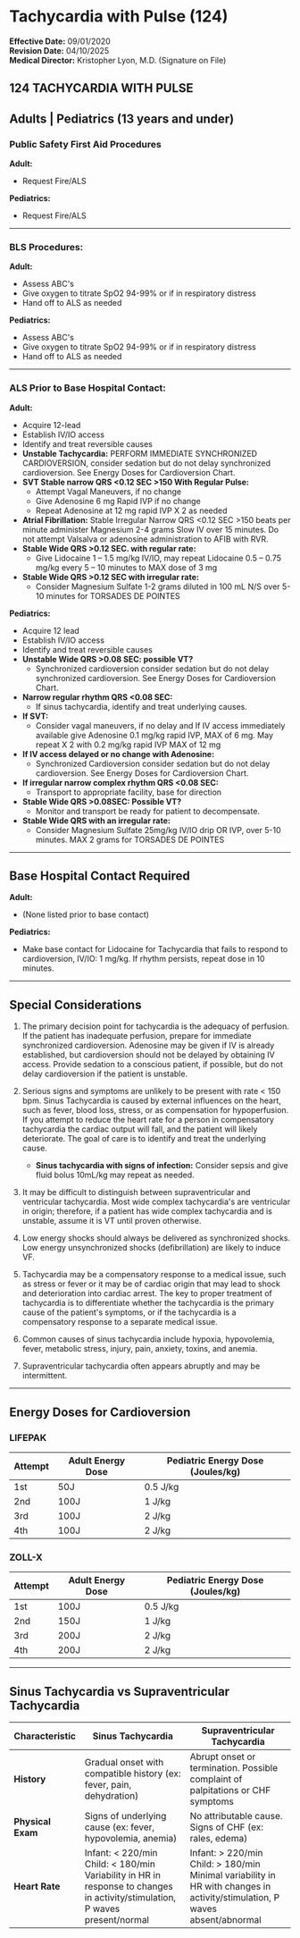 # Tachycardia with Pulse (124)

**Effective Date:** 09/01/2020  
**Revision Date:** 04/10/2025  
**Medical Director:** Kristopher Lyon, M.D. (Signature on File)

## 124 TACHYCARDIA WITH PULSE

## Adults | Pediatrics (13 years and under)

### Public Safety First Aid Procedures

**Adult:**
- Request Fire/ALS

**Pediatrics:**
- Request Fire/ALS

---

### BLS Procedures:

**Adult:**
- Assess ABC's
- Give oxygen to titrate SpO2 94-99% or if in respiratory distress
- Hand off to ALS as needed

**Pediatrics:**
- Assess ABC's
- Give oxygen to titrate SpO2 94-99% or if in respiratory distress
- Hand off to ALS as needed

---

### ALS Prior to Base Hospital Contact:

**Adult:**
- Acquire 12-lead
- Establish IV/IO access
- Identify and treat reversible causes
- **Unstable Tachycardia:** PERFORM IMMEDIATE SYNCHRONIZED CARDIOVERSION, consider sedation but do not delay synchronized cardioversion. See Energy Doses for Cardioversion Chart.
- **SVT Stable narrow QRS <0.12 SEC >150 With Regular Pulse:**
  - Attempt Vagal Maneuvers, if no change
  - Give Adenosine 6 mg Rapid IVP if no change
  - Repeat Adenosine at 12 mg rapid IVP X 2 as needed
- **Atrial Fibrillation:** Stable Irregular Narrow QRS <0.12 SEC >150 beats per minute administer Magnesium 2-4 grams Slow IV over 15 minutes. Do not attempt Valsalva or adenosine administration to AFIB with RVR.
- **Stable Wide QRS >0.12 SEC. with regular rate:**
  - Give Lidocaine 1 – 1.5 mg/kg IV/IO, may repeat Lidocaine 0.5 – 0.75 mg/kg every 5 – 10 minutes to MAX dose of 3 mg
- **Stable Wide QRS >0.12 SEC with irregular rate:**
  - Consider Magnesium Sulfate 1-2 grams diluted in 100 mL N/S over 5-10 minutes for TORSADES DE POINTES

**Pediatrics:**
- Acquire 12 lead
- Establish IV/IO access
- Identify and treat reversible causes
- **Unstable Wide QRS >0.08 SEC: possible VT?**
  - Synchronized cardioversion consider sedation but do not delay synchronized cardioversion. See Energy Doses for Cardioversion Chart.
- **Narrow regular rhythm QRS <0.08 SEC:**
  - If sinus tachycardia, identify and treat underlying causes.
- **If SVT:**
  - Consider vagal maneuvers, if no delay and If IV access immediately available give Adenosine 0.1 mg/kg rapid IVP, MAX of 6 mg. May repeat X 2 with 0.2 mg/kg rapid IVP MAX of 12 mg
- **If IV access delayed or no change with Adenosine:**
  - Synchronized Cardioversion consider sedation but do not delay cardioversion. See Energy Doses for Cardioversion Chart.
- **If irregular narrow complex rhythm QRS <0.08 SEC:**
  - Transport to appropriate facility, base for direction
- **Stable Wide QRS >0.08SEC: Possible VT?**
  - Monitor and transport be ready for patient to decompensate.
- **Stable Wide QRS with an irregular rate:**
  - Consider Magnesium Sulfate 25mg/kg IV/IO drip OR IVP, over 5-10 minutes. MAX 2 grams for TORSADES DE POINTES

---

## Base Hospital Contact Required

**Adult:**
- (None listed prior to base contact)

**Pediatrics:**
- Make base contact for Lidocaine for Tachycardia that fails to respond to cardioversion, IV/IO: 1 mg/kg. If rhythm persists, repeat dose in 10 minutes.

---

## Special Considerations

1. The primary decision point for tachycardia is the adequacy of perfusion. If the patient has inadequate perfusion, prepare for immediate synchronized cardioversion. Adenosine may be given if IV is already established, but cardioversion should not be delayed by obtaining IV access. Provide sedation to a conscious patient, if possible, but do not delay cardioversion if the patient is unstable.

2. Serious signs and symptoms are unlikely to be present with rate < 150 bpm. Sinus Tachycardia is caused by external influences on the heart, such as fever, blood loss, stress, or as compensation for hypoperfusion. If you attempt to reduce the heart rate for a person in compensatory tachycardia the cardiac output will fall, and the patient will likely deteriorate. The goal of care is to identify and treat the underlying cause.
   - **Sinus tachycardia with signs of infection:** Consider sepsis and give fluid bolus 10mL/kg may repeat as needed.

3. It may be difficult to distinguish between supraventricular and ventricular tachycardia. Most wide complex tachycardia's are ventricular in origin; therefore, if a patient has wide complex tachycardia and is unstable, assume it is VT until proven otherwise.

4. Low energy shocks should always be delivered as synchronized shocks. Low energy unsynchronized shocks (defibrillation) are likely to induce VF.

5. Tachycardia may be a compensatory response to a medical issue, such as stress or fever or it may be of cardiac origin that may lead to shock and deterioration into cardiac arrest. The key to proper treatment of tachycardia is to differentiate whether the tachycardia is the primary cause of the patient's symptoms, or if the tachycardia is a compensatory response to a separate medical issue.

6. Common causes of sinus tachycardia include hypoxia, hypovolemia, fever, metabolic stress, injury, pain, anxiety, toxins, and anemia.

7. Supraventricular tachycardia often appears abruptly and may be intermittent.

---

## Energy Doses for Cardioversion

### LIFEPAK
| Attempt | Adult Energy Dose | Pediatric Energy Dose (Joules/kg) |
|---------|-------------------|-----------------------------------|
| 1st | 50J | 0.5 J/kg |
| 2nd | 100J | 1 J/kg |
| 3rd | 100J | 2 J/kg |
| 4th | 100J | 2 J/kg |

### ZOLL-X
| Attempt | Adult Energy Dose | Pediatric Energy Dose (Joules/kg) |
|---------|-------------------|-----------------------------------|
| 1st | 100J | 0.5 J/kg |
| 2nd | 150J | 1 J/kg |
| 3rd | 200J | 2 J/kg |
| 4th | 200J | 2 J/kg |

---

## Sinus Tachycardia vs Supraventricular Tachycardia

| Characteristic | Sinus Tachycardia | Supraventricular Tachycardia |
|----------------|-------------------|------------------------------|
| **History** | Gradual onset with compatible history (ex: fever, pain, dehydration) | Abrupt onset or termination. Possible complaint of palpitations or CHF symptoms |
| **Physical Exam** | Signs of underlying cause (ex: fever, hypovolemia, anemia) | No attributable cause. Signs of CHF (ex: rales, edema) |
| **Heart Rate** | Infant: < 220/min<br>Child: < 180/min<br>Variability in HR in response to changes in activity/stimulation, P waves present/normal | Infant: > 220/min<br>Child: > 180/min<br>Minimal variability in HR with changes in activity/stimulation, P waves absent/abnormal |

